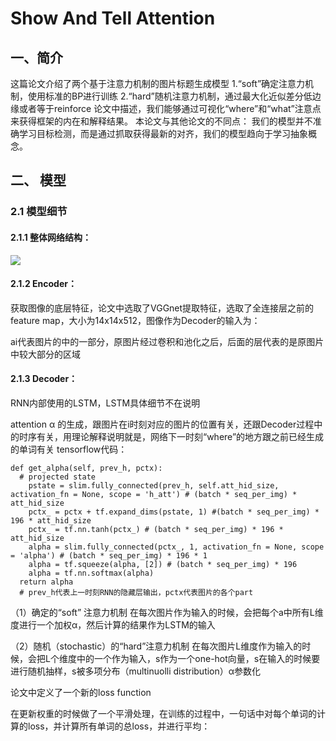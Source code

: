 # Show And Tell Attention
## 一、简介
这篇论文介绍了两个基于注意力机制的图片标题生成模型
1.“soft”确定注意力机制，使用标准的BP进行训练
2.“hard”随机注意力机制，通过最大化近似差分低边缘或者等于reinforce
论文中描述，我们能够通过可视化“where”和“what”注意点来获得框架的内在和解释结果。
本论文与其他论文的不同点：
我们的模型并不准确学习目标检测，而是通过抓取获得最新的对齐，我们的模型趋向于学习抽象概念。
## 二、 模型
### 2.1 模型细节
#### 2.1.1 整体网络结构：
![](https://github.com/Jasonzhu0314/image-caption-learning/blob/master/pics/show_attention/network.jpg)
#### 2.1.2 Encoder：
获取图像的底层特征，论文中选取了VGGnet提取特征，选取了全连接层之前的feature map，大小为14x14x512，图像作为Decoder的输入为：

ai代表图片的中的一部分，原图片经过卷积和池化之后，后面的层代表的是原图片中较大部分的区域
#### 2.1.3 Decoder：
RNN内部使用的LSTM，LSTM具体细节不在说明

attention α 的生成，跟图片在i时刻对应的图片的位置有关，还跟Decoder过程中的时序有关，用理论解释说明就是，网络下一时刻“where”的地方跟之前已经生成的单词有关
tensorflow代码：
```
def get_alpha(self, prev_h, pctx):
  # projected state
    pstate = slim.fully_connected(prev_h, self.att_hid_size, activation_fn = None, scope = 'h_att') # (batch * seq_per_img) * att_hid_size
    pctx_ = pctx + tf.expand_dims(pstate, 1) #(batch * seq_per_img) * 196 * att_hid_size
    pctx_ = tf.nn.tanh(pctx_) # (batch * seq_per_img) * 196 * att_hid_size
    alpha = slim.fully_connected(pctx_, 1, activation_fn = None, scope = 'alpha') # (batch * seq_per_img) * 196 * 1
    alpha = tf.squeeze(alpha, [2]) # (batch * seq_per_img) * 196
    alpha = tf.nn.softmax(alpha)
  return alpha
  # prev_h代表上一时刻RNN的隐藏层输出，pctx代表图片的各个part
```

（1）确定的“soft” 注意力机制
在每次图片作为输入的时候，会把每个a中所有L维度进行一个加权α，然后计算的结果作为LSTM的输入

（2）随机（stochastic）的“hard”注意力机制
在每次图片L维度作为输入的时候，会把L个维度中的一个作为输入，s作为一个one-hot向量，s在输入的时候要进行随机抽样，s被多项分布（multinuolli distribution）α参数化

论文中定义了一个新的loss function

在更新权重的时候做了一个平滑处理，在训练的过程中，一句话中对每个单词的计算的loss，并计算所有单词的总loss，并进行平均：


